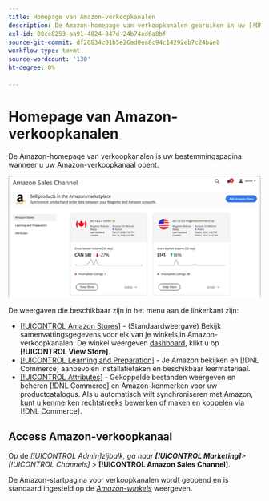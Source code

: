 ```yaml
---
title: Homepage van Amazon-verkoopkanalen
description: De Amazon-homepage van verkoopkanalen gebruiken in uw [!DNL Commerce] Beheerder heeft toegang tot uw [!DNL Amazon Marketplace] aanbiedingen en activiteiten.
exl-id: 00ce8253-aa91-4824-847d-24b74ed6a8bf
source-git-commit: df26834c81b5e26ad0ea8c94c14292eb7c24bae8
workflow-type: tm+mt
source-wordcount: '130'
ht-degree: 0%

---
```


# Homepage van Amazon-verkoopkanalen

De Amazon-homepage van verkoopkanalen is uw bestemmingspagina wanneer u uw Amazon-verkoopkanaal opent.

![Homepage van Amazon-verkoopkanalen](assets/amazon-sales-channel-home-tabs.png)

De weergaven die beschikbaar zijn in het menu aan de linkerkant zijn:

- [[!UICONTROL Amazon Stores]](./managing-stores.md) - (Standaardweergave) Bekijk samenvattingsgegevens voor elk van je winkels in Amazon-verkoopkanalen. De winkel weergeven [dashboard](./amazon-store-dashboard.md), klikt u op **[!UICONTROL View Store]**.
- [[!UICONTROL Learning and Preparation]](./learning-preparation.md) - Je Amazon bekijken en [!DNL Commerce] aanbevolen installatietaken en beschikbaar leermateriaal.
- [[!UICONTROL Attributes]](./managing-attributes.md) - Gekoppelde bestanden weergeven en beheren [!DNL Commerce] en Amazon-kenmerken voor uw productcatalogus. Als u automatisch wilt synchroniseren met Amazon, kunt u kenmerken rechtstreeks bewerken of maken en koppelen via [!DNL Commerce].

## Access Amazon-verkoopkanaal

Op de _[!UICONTROL Admin]_zijbalk, ga naar **[!UICONTROL Marketing]**>_[!UICONTROL Channels]_ > **[!UICONTROL Amazon Sales Channel]**.

De Amazon-startpagina voor verkoopkanalen wordt geopend en is standaard ingesteld op de [_Amazon-winkels_](./managing-stores.md) weergeven.
